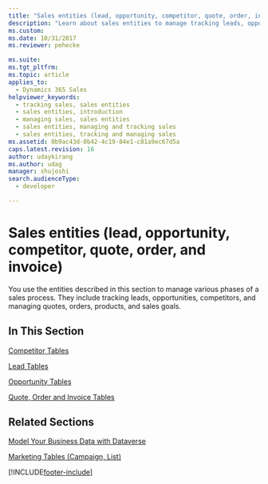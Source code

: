 ```yaml
---
title: "Sales entities (lead, opportunity, competitor, quote, order, invoice)(Dynamics 365 Sales)"
description: "Learn about sales entities to manage tracking leads, opportunities, competitors, and managing quotes, orders, products, and sales goals of a sales process."
ms.custom: 
ms.date: 10/31/2017
ms.reviewer: pehecke

ms.suite: 
ms.tgt_pltfrm: 
ms.topic: article
applies_to: 
  - Dynamics 365 Sales
helpviewer_keywords: 
  - tracking sales, sales entities
  - sales entities, introduction
  - managing sales, sales entities
  - sales entities, managing and tracking sales
  - sales entities, tracking and managing sales
ms.assetid: 0b9ac43d-0b42-4c19-84e1-c81a9ec67d5a
caps.latest.revision: 16
author: udaykirang
ms.author: udag
manager: shujoshi
search.audienceType: 
  - developer

---
```

# Sales entities (lead, opportunity, competitor, quote, order, and invoice)

You use the entities described in this section to manage various phases of a sales process. They include tracking leads, opportunities, competitors, and managing quotes, orders, products, and sales goals.  
  
## In This Section  
 [Competitor Tables](competitor-entity.md)  
  
 [Lead Tables](lead-entity.md)  
  
 [Opportunity Tables](opportunity-entities.md)  
  
 [Quote, Order and Invoice Tables](quote-order-invoice-entities.md)  
  
## Related Sections  
 [Model Your Business Data with Dataverse](/power-apps/maker/data-platform/data-platform-intro)  
  
 [Marketing Tables (Campaign, List)](marketing-entities-campaign-list.md)


[!INCLUDE[footer-include](../../includes/footer-banner.md)]